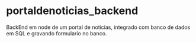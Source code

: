 # portaldenoticias_backend
BackEnd em node de um portal de notícias, integrado com banco de dados em SQL e gravando formulario no banco. 

